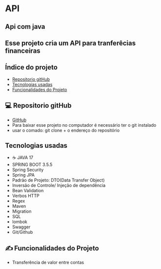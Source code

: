 # API

## Api com java 

## Esse projeto cria um API para tranferêcias financeiras


## Índice do projeto 

- <a href="#repositorio">Repositorio gitHub</a>
- <a href="#tecnologias">Tecnologias usadas</a>
- <a href="#funcionalidades">Funcionalidades do Projeto</a>

##  💻 Repositorio gitHub

- <a href="https://github.com/alex24-dev/transferencia"> GitHub</a>
- Para baixar esse projeto no computador é necessário ter o git instalado
- usar o comado: git clone + o endereço do repositório

## Tecnologias usadas
- ☕ JAVA 17
- SPRING BOOT 3.5.5
- Spring Security
- Spring JPA
- Padrão de Projeto: DTO(Data Transfer Object)
- Inversão de Controle/ Injeção de dependência
- Bean Validation
- Verbos HTTP
- Regex
- Maven
- Migration
- SQL
- lombok
- Swagger
- Git/Github

## ✍ Funcionalidades do Projeto

- Transferência de valor entre contas
